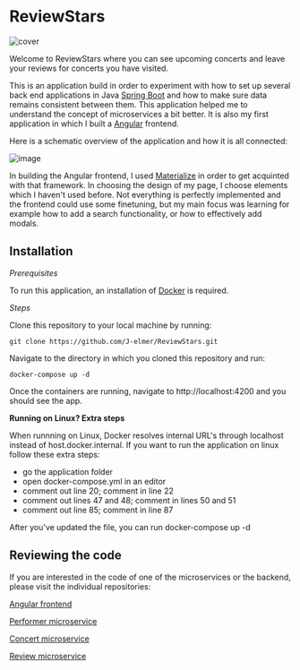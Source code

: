 # ReviewStars
![cover](https://user-images.githubusercontent.com/75163176/167580311-31988630-0a87-47d3-b098-22de4b9442f2.png)

Welcome to ReviewStars where you can see upcoming concerts and leave your reviews for concerts you have visited. 

This is an application build in order to experiment with how to set up several back end applications in Java [Spring Boot](https://spring.io/projects/spring-boot) and how to make sure data remains consistent between them. This application helped me to understand the concept of microservices a bit better. It is also my first application in which I built a [Angular](https://angular.io/) frontend. 

Here is a schematic overview of the application and how it is all connected:

![image](https://user-images.githubusercontent.com/75163176/167581524-06ab10cd-00bf-4ccb-8c32-6bc07dc75ded.png)

In building the Angular frontend, I used [Materialize](https://materializecss.com/) in order to get acquinted with that framework. In choosing the design of my page, I choose elements which I haven't used before. Not everything is perfectly implemented and the frontend could use some finetuning, but my main focus was learning for example how to add a search functionality, or how to effectively add modals. 

## Installation

*Prerequisites*

To run this application, an installation of [Docker](https://docker.io/) is required.

*Steps*

Clone this repository to your local machine by running:

```
git clone https://github.com/J-elmer/ReviewStars.git
```

Navigate to the directory in which you cloned this repository and run:

```
docker-compose up -d
```

Once the containers are running, navigate to http://localhost:4200 and you should see the app.


**Running on Linux? Extra steps**

When runnning on Linux, Docker resolves internal URL's through localhost instead of host.docker.internal. If you want to run the application on linux follow these extra steps:

- go the application folder
- open docker-compose.yml in an editor
- comment out line 20; comment in line 22
- comment out lines 47 and 48; comment in lines 50 and 51
- comment out line 85; comment in line 87

After you've updated the file, you can run docker-compose up -d


## Reviewing the code

If you are interested in the code of one of the microservices or the backend, please visit the individual repositories:

[Angular frontend](https://github.com/J-elmer/review-stars-frontend)

[Performer microservice](https://github.com/J-elmer/Performer-Microservice)

[Concert microservice](https://github.com/J-elmer/Concert-microservice)

[Review microservice](https://github.com/J-elmer/Review-microservice)
